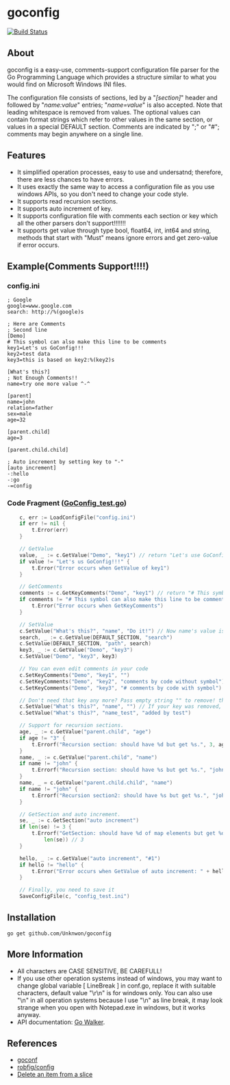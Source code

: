 goconfig
========

[![Build Status](https://drone.io/github.com/Unknwon/goconfig/status.png)](https://drone.io/github.com/Unknwon/goconfig/latest)

## About

goconfig is a easy-use, comments-support configuration file parser for the Go Programming Language which provides a structure similar to what you would find on Microsoft Windows INI files.

The configuration file consists of sections, led by a "*[section]*" header and followed by "*name:value*" entries; "*name=value*" is also accepted. Note that leading whitespace is removed from values. The optional values can contain format strings which refer to other values in the same section, or values in a special DEFAULT section. Comments are indicated by ";" or "#"; comments may begin anywhere on a single line.

## Features

- It simplified operation processes, easy to use and undersatnd; therefore, there are less chances to have errors. 
- It uses exactly the same way to access a configuration file as you use windows APIs, so you don't need to change your code style.
- It supports read recursion sections.
- It supports auto increment of key.
- It supports configuration file with comments each section or key which all the other parsers don't support!!!!!!!
- It supports get value through type bool, float64, int, int64 and string, methods that start with "Must" means ignore errors and get zero-value if error occurs.

## Example(Comments Support!!!!)

### config.ini
	
	; Google
	google=www.google.com
	search: http://%(google)s

	; Here are Comments
	; Second line
	[Demo]
	# This symbol can also make this line to be comments
	key1=Let's us GoConfig!!!
	key2=test data
	key3=this is based on key2:%(key2)s

	[What's this?]
	; Not Enough Comments!!
	name=try one more value ^-^

	[parent]
	name=john
	relation=father
	sex=male
	age=32

	[parent.child]
	age=3

	[parent.child.child]

	; Auto increment by setting key to "-"
	[auto increment]
	-:hello
	-:go
	-=config
	
### Code Fragment ([GoConfig_test.go](GoConfig_test.go))

```go
	c, err := LoadConfigFile("config.ini")
	if err != nil {
		t.Error(err)
	}

	// GetValue
	value, _ := c.GetValue("Demo", "key1") // return "Let's use GoConfig!!!"
	if value != "Let's us GoConfig!!!" {
		t.Error("Error occurs when GetValue of key1")
	}

	// GetComments
	comments := c.GetKeyComments("Demo", "key1") // return "# This symbol can also make this line to be comments"
	if comments != "# This symbol can also make this line to be comments" {
		t.Error("Error occurs when GetKeyComments")
	}

	// SetValue
	c.SetValue("What's this?", "name", "Do it!") // Now name's value is "Do it!"
	search, _ := c.GetValue(DEFAULT_SECTION, "search")
	c.SetValue(DEFAULT_SECTION, "path", search)
	key3, _ := c.GetValue("Demo", "key3")
	c.SetValue("Demo", "key3", key3)

	// You can even edit comments in your code
	c.SetKeyComments("Demo", "key1", "")
	c.SetKeyComments("Demo", "key2", "comments by code without symbol")
	c.SetKeyComments("Demo", "key3", "# comments by code with symbol")

	// Don't need that key any more? Pass empty string "" to remove! that's all!'
	c.SetValue("What's this?", "name", "") // If your key was removed, its comments will be removed too!
	c.SetValue("What's this?", "name_test", "added by test")

	// Support for recursion sections.
	age, _ := c.GetValue("parent.child", "age")
	if age != "3" {
		t.Errorf("Recursion section: should have %d but get %s.", 3, age) // 3, not 32.
	}
	name, _ := c.GetValue("parent.child", "name")
	if name != "john" {
		t.Errorf("Recursion section: should have %s but get %s.", "john", name) // "john", not empty.
	}
	name, _ = c.GetValue("parent.child.child", "name")
	if name != "john" {
		t.Errorf("Recursion section2: should have %s but get %s.", "john", name) // "john", not empty.
	}

	// GetSection and auto increment.
	se, _ := c.GetSection("auto increment")
	if len(se) != 3 {
		t.Errorf("GetSection: should have %d of map elements but get %d.", 3,
			len(se)) // 3
	}

	hello, _ := c.GetValue("auto increment", "#1")
	if hello != "hello" {
		t.Error("Error occurs when GetValue of auto increment: " + hello) // "hello", not empty.
	}

	// Finally, you need to save it
	SaveConfigFile(c, "config_test.ini")
```

## Installation
	
	go get github.com/Unknwon/goconfig

## More Information

- All characters are CASE SENSITIVE, BE CAREFULL!
- If you use other operation systems instead of windows, you may want to change global variable [ LineBreak ] in conf.go, replace it with suitable characters, default value "\r\n" is for windows only. You can also use "\n" in all operation systems because I use "\n" as line break, it may look strange when you open with Notepad.exe in windows, but it works anyway. 
- API documentation: [Go Walker](http://gowalker.org/github.com/Unknwon/goconfig).

## References

- [goconf](http://code.google.com/p/goconf/)
- [robfig/config](https://github.com/robfig/config)
- [Delete an item from a slice](https://groups.google.com/forum/?fromgroups=#!topic/golang-nuts/lYz8ftASMQ0)